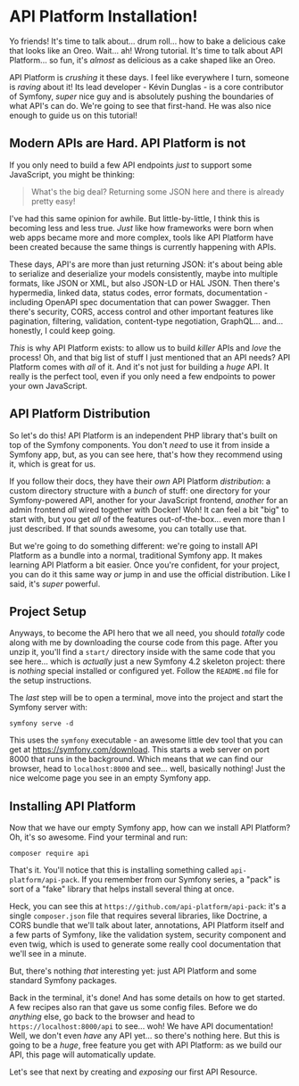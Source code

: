 # API Platform Installation!

Yo friends! It's time to talk about... drum roll... how to bake a delicious cake
that looks like an Oreo. Wait... ah! Wrong tutorial. It's time to talk about
API Platform... so fun, it's *almost* as delicious as a cake shaped like an Oreo.

API Platform is *crushing* it these days. I feel like everywhere I turn, someone
is *raving* about it! Its lead developer - Kévin Dunglas - is a core contributor
of Symfony, *super* nice guy and is absolutely pushing the boundaries of what API's
can do. We're going to see that first-hand. He was also nice enough to guide us
on this tutorial!

## Modern APIs are Hard. API Platform is not

If you only need to build a few API endpoints *just* to support some JavaScript,
you might be thinking:

> What's the big deal? Returning some JSON here and there is already pretty easy!

I've had this same opinion for awhile. But little-by-little, I think this is
becoming less and less true. *Just* like how frameworks were born when web
apps became more and more complex, tools like API Platform have been created
because the same things is currently happening with APIs.

These days, API's are more than just returning JSON: it's about being able to
serialize and deserialize your models consistently, maybe into multiple formats,
like JSON or XML, but also JSON-LD or HAL JSON. Then there's hypermedia, linked
data, status codes, error formats, documentation - including OpenAPI spec
documentation that can power Swagger. Then there's security, CORS, access control
and other important features like pagination, filtering, validation,
content-type negotiation, GraphQL... and... honestly, I could keep going.

*This* is why API Platform exists: to allow us to build *killer* APIs and *love*
the process! Oh, and that big list of stuff I just mentioned that an API needs?
API Platform comes with *all* of it. And it's not just for building a *huge* API.
It really is the perfect tool, even if you only need a few endpoints to power your
own JavaScript.

## API Platform Distribution

So let's do this! API Platform is an independent PHP library that's built on top
of the Symfony components. You don't *need* to use it from inside a Symfony app,
but, as you can see here, that's how they recommend using it, which is great for us.

If you follow their docs, they have their *own* API Platform *distribution*: a
custom directory structure with a *bunch* of stuff: one directory for your
Symfony-powered API, another for your JavaScript frontend, *another* for an
admin frontend *all* wired together with Docker! Woh! It can feel a bit "big" to
start with, but you get *all* of the features out-of-the-box... even more than
I just described. If that sounds awesome, you can totally use that.

But we're going to do something different: we're going to install API Platform as
a bundle into a normal, traditional Symfony app. It makes learning API Platform a
bit easier. Once you're confident, for your project, you can do it this same way
*or* jump in and use the official distribution. Like I said, it's *super* powerful.

## Project Setup

Anyways, to become the API hero that we all need, you should *totally* code along
with me by downloading the course code from this page. After you unzip it, you'll
find a `start/` directory inside with the same code that you see here... which is
*actually* just a new Symfony 4.2 skeleton project: there is *nothing* special
installed or configured yet. Follow the `README.md` file for the setup instructions.

The *last* step will be to open a terminal, move into the project and start the
Symfony server with:

```terminal
symfony serve -d
```

This uses the `symfony` executable - an awesome little dev tool that you can
get at https://symfony.com/download. This starts a web server on port 8000
that runs in the background. Which means that *we* can find our browser, head to
`localhost:8000` and see... well, basically nothing! Just the nice welcome page
you see in an empty Symfony app.

## Installing API Platform

Now that we have our empty Symfony app, how can we install API Platform? Oh,
it's so awesome. Find your terminal and run:

```terminal
composer require api
```

That's it. You'll notice that this is installing something called
`api-platform/api-pack`. If you remember from our Symfony series, a "pack" is sort
of a "fake" library that helps install several thing at once.

Heck, you can see this at `https://github.com/api-platform/api-pack`: it's a single
`composer.json` file that requires several libraries, like Doctrine, a CORS
bundle that we'll talk about later, annotations, API Platform itself and a few
parts of Symfony, like the validation system, security component and even twig,
which is used to generate some really cool documentation that we'll see in a minute.

But, there's nothing *that* interesting yet: just API Platform and some standard
Symfony packages.

Back in the terminal, it's done! And has some details on how to get started. A
few recipes also ran that gave us some config files.
Before we do *anything* else, go back to the browser and head to
`https://localhost:8000/api` to see... woh! We have API documentation! Well, we
don't even *have* any API yet... so there's nothing here. But this is going to be
a *huge*, free feature you get with API Platform: as we build our API, this page
will automatically update.

Let's see that next by creating and *exposing* our first API Resource.
